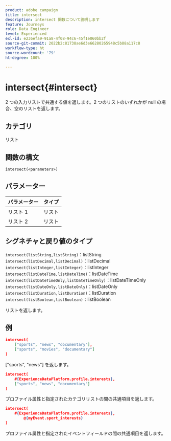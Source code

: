 ```yaml
---
product: adobe campaign
title: intersect
description: intersect 関数について説明します
feature: Journeys
role: Data Engineer
level: Experienced
exl-id: e236efa9-91a8-4f08-94c6-45f1e060bb2f
source-git-commit: 2022b2c81738ae6d3e66280265948c5b88a117c8
workflow-type: ht
source-wordcount: '79'
ht-degree: 100%

---
```


# intersect{#intersect}

2 つの入力リストで共通する値を返します。2 つのリストのいずれかが null の場合、空のリストを返します。

## カテゴリ

リスト

## 関数の構文

`intersect(<parameters>)`

## パラメーター

| パラメーター | タイプ |
|-----------|------------------|
| リスト 1 | リスト |
| リスト 2 | リスト |

## シグネチャと戻り値のタイプ

`intersect(listString,listString)`：listString
`intersect(listDecimal,listDecimal)`：listDecimal
`intersect(listInteger,listInteger)`：listInteger
`intersect(listDateTime,listDateTime)`：listDateTime
`intersect(listDateTimeOnly,listDateTimeOnly)`：listDateTimeOnly
`intersect(listDateOnly,listDateOnly)`：listDateOnly
`intersect(listDuration,listDuration)`：listDuration
`intersect(listBoolean,listBoolean)`：listBoolean

リストを返します。

## 例

```json
intersect(
    ["sports", "news", "documentary"],
    ["sports", "movies", "documentary"]
)
```

[&quot;sports&quot;, &quot;news&quot;] を返します。

```json
intersect(
    #{ExperienceDataPlatform.profile.interests},
    ["sports", "news", "documentary"]
)
```

プロファイル属性と指定されたカテゴリリストの間の共通項目を返します。

```json
intersect(
    #{ExperienceDataPlatform.profile.interests},
        @{myEvent.sport_interests}
)
```

プロファイル属性と指定されたイベントフィールドの間の共通項目を返します。
